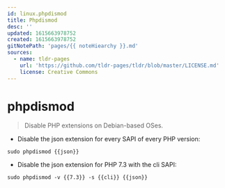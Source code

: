 ```yaml
---
id: linux.phpdismod
title: Phpdismod
desc: ''
updated: 1615663978752
created: 1615663978752
gitNotePath: 'pages/{{ noteHiearchy }}.md'
sources:
  - name: tldr-pages
    url: 'https://github.com/tldr-pages/tldr/blob/master/LICENSE.md'
    license: Creative Commons
---
```

# phpdismod

> Disable PHP extensions on Debian-based OSes.

- Disable the json extension for every SAPI of every PHP version:

`sudo phpdismod {{json}}`

- Disable the json extension for PHP 7.3 with the cli SAPI:

`sudo phpdismod -v {{7.3}} -s {{cli}} {{json}}`

